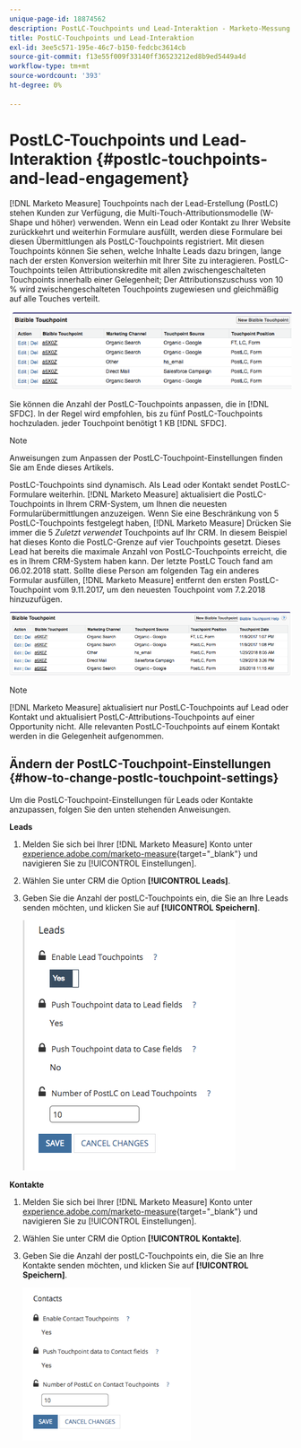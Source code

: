 ```yaml
---
unique-page-id: 18874562
description: PostLC-Touchpoints und Lead-Interaktion - Marketo-Messung - Produktdokumentation
title: PostLC-Touchpoints und Lead-Interaktion
exl-id: 3ee5c571-195e-46c7-b150-fedcbc3614cb
source-git-commit: f13e55f009f33140ff36523212ed8b9ed5449a4d
workflow-type: tm+mt
source-wordcount: '393'
ht-degree: 0%

---
```


# PostLC-Touchpoints und Lead-Interaktion {#postlc-touchpoints-and-lead-engagement}

[!DNL Marketo Measure] Touchpoints nach der Lead-Erstellung (PostLC) stehen Kunden zur Verfügung, die Multi-Touch-Attributionsmodelle (W-Shape und höher) verwenden. Wenn ein Lead oder Kontakt zu Ihrer Website zurückkehrt und weiterhin Formulare ausfüllt, werden diese Formulare bei diesen Übermittlungen als PostLC-Touchpoints registriert. Mit diesen Touchpoints können Sie sehen, welche Inhalte Leads dazu bringen, lange nach der ersten Konversion weiterhin mit Ihrer Site zu interagieren. PostLC-Touchpoints teilen Attributionskredite mit allen zwischengeschalteten Touchpoints innerhalb einer Gelegenheit; Der Attributionszuschuss von 10 % wird zwischengeschalteten Touchpoints zugewiesen und gleichmäßig auf alle Touches verteilt.

![](assets/1.png)

Sie können die Anzahl der PostLC-Touchpoints anpassen, die in [!DNL SFDC]. In der Regel wird empfohlen, bis zu fünf PostLC-Touchpoints hochzuladen. jeder Touchpoint benötigt 1 KB [!DNL SFDC].

>[!NOTE]
>
>Anweisungen zum Anpassen der PostLC-Touchpoint-Einstellungen finden Sie am Ende dieses Artikels.

PostLC-Touchpoints sind dynamisch. Als Lead oder Kontakt sendet PostLC-Formulare weiterhin. [!DNL Marketo Measure] aktualisiert die PostLC-Touchpoints in Ihrem CRM-System, um Ihnen die neuesten Formularübermittlungen anzuzeigen. Wenn Sie eine Beschränkung von 5 PostLC-Touchpoints festgelegt haben, [!DNL Marketo Measure] Drücken Sie immer die 5 _Zuletzt verwendet_ Touchpoints auf Ihr CRM.  In diesem Beispiel hat dieses Konto die PostLC-Grenze auf vier Touchpoints gesetzt. Dieses Lead hat bereits die maximale Anzahl von PostLC-Touchpoints erreicht, die es in Ihrem CRM-System haben kann. Der letzte PostLC Touch fand am 06.02.2018 statt. Sollte diese Person am folgenden Tag ein anderes Formular ausfüllen, [!DNL Marketo Measure] entfernt den ersten PostLC-Touchpoint vom 9.11.2017, um den neuesten Touchpoint vom 7.2.2018 hinzuzufügen.

![](assets/2.png)

>[!NOTE]
>
>[!DNL Marketo Measure] aktualisiert nur PostLC-Touchpoints auf Lead oder Kontakt und aktualisiert PostLC-Attributions-Touchpoints auf einer Opportunity nicht. Alle relevanten PostLC-Touchpoints auf einem Kontakt werden in die Gelegenheit aufgenommen.

## Ändern der PostLC-Touchpoint-Einstellungen {#how-to-change-postlc-touchpoint-settings}

Um die PostLC-Touchpoint-Einstellungen für Leads oder Kontakte anzupassen, folgen Sie den unten stehenden Anweisungen.

**Leads**

1. Melden Sie sich bei Ihrer [!DNL Marketo Measure] Konto unter [experience.adobe.com/marketo-measure](https://experience.adobe.com/marketo-measure){target=&quot;_blank&quot;} und navigieren Sie zu [!UICONTROL Einstellungen].

1. Wählen Sie unter CRM die Option **[!UICONTROL Leads]**.

1. Geben Sie die Anzahl der postLC-Touchpoints ein, die Sie an Ihre Leads senden möchten, und klicken Sie auf **[!UICONTROL Speichern]**.

   ![](assets/3.png)

**Kontakte**

1. Melden Sie sich bei Ihrer [!DNL Marketo Measure] Konto unter [experience.adobe.com/marketo-measure](https://experience.adobe.com/marketo-measure){target=&quot;_blank&quot;} und navigieren Sie zu [!UICONTROL Einstellungen].

1. Wählen Sie unter CRM die Option **[!UICONTROL Kontakte]**.

1. Geben Sie die Anzahl der postLC-Touchpoints ein, die Sie an Ihre Kontakte senden möchten, und klicken Sie auf **[!UICONTROL Speichern]**.

   ![](assets/4.png)
